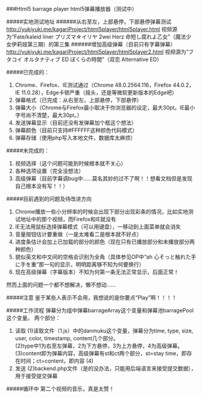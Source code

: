 ###Html5 barrage player html5弹幕播放器（测试中）

#####实地测试地址
######从右至左，上部悬停，下部悬停弹幕测试
http://yukiyuki.me/kagariProject/html5player/html5player.html 视频源为“Fate/kaleid liner プリズマ☆イリヤ 2wei Herz 命短し腐れよ乙女”（魔法少女伊莉娅第三期）的第三集
######增加高级弹幕（目前只有字幕弹幕）
http://yukiyuki.me/kagariProject/html5player/html5player2.html 视频源为“フタコイ オルタナティブ ED ぼくらの時間”（双恋 Alternative ED）   

#####已完成的：
1. Chrome、Firefox、IE测试通过（Chrome 48.0.2564.116，Firefox 44.0.2，IE 11.0.28），Edge卡顿严重（摇头，还是等微软更新版本的Edge吧）
2. 弹幕格式（已完成：从右至左，上部悬停，下部悬停）
3. 弹幕大小（Chrome与Firefox最小取决于你浏览器的设定，最大30pt。IE最小字号尚不清楚，最大30pt。）
4. 发送弹幕显示（目前还没有发弹幕加个框这个想法）
5. 弹幕颜色（目前只支持#FFFFFF这种颜色代码模式）
6. 弹幕存储（使用php写入本地文件，数据库太麻烦）

#####未完成的：
1. 视频选择（这个问题可能到时候根本就不关心）
2. 各种选项设置（完全没想法）
3. 高级弹幕（目前字幕调bug中……莫名其妙的过不了啊！！想看文档但是发现自己根本没有写！！）

#####目前遇到的问题及待改进方向
1. Chrome播放一些小分辨率的时候会出现下部分出现彩条的情况，比如实地测试地址中的那个视频，而Firefox和IE就没有      
2. IE无法用鼠标选择弹幕模式（可以用键盘），一移动到上面菜单就会消失
3. 音量按钮估计要重做（一是太难看二是根本就不好点）
4. 进度条估计会加上已加载的部分的颜色（现在只有已播放部分和未播放部分两种颜色）  
5. 貌似英文和中文间的空格会识别为全角（具体参见OP中“ah 心そっと触れた手に手を重”那一句的显示，明明距离够不知为何要换行） 
6. 现在高级弹幕（字幕版本）不知为何第一条无法正常显示，后面正常！       

然而上面的问题一个都不想解决，懒不想动……

#####注意
鉴于某些人表示不会用，我想说的是你要点“Play”啊！！！！

#####工作流程
弹幕分为组中弹幕barrageArray这个变量和弹幕池barragePool这个变量。
两个部分：
1. 读取
(1)读取文件（1.js）中的danmuku这个变量，弹幕分为time, type, size, user, color, timestamp, content几个部分。    
(2)type中1为右至左弹幕，2为下方悬停，3为上方悬停，4为高级弹幕。
(3)content即为弹幕内容，高级弹幕有st和ct两个部分，st=stay time，即存在时间；ct=content，即内容
(4)
2. 发送
(2)backend.php文件（是的没办法，只能用后端语言来接受提交数据），用于接受提交弹幕

#####循环中
第二个视频的音乐，真是太赞！